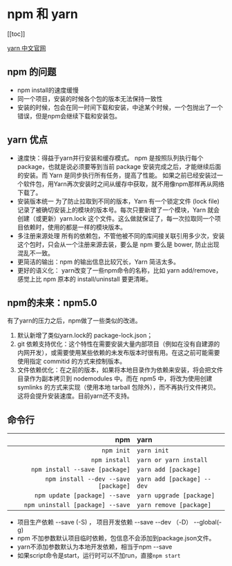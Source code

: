# npm 和 yarn

[[toc]]

[yarn 中文官网](https://yarn.bootcss.com/docs/usage/)
## npm 的问题
- npm install的速度缓慢
- 同一个项目，安装的时候各个包的版本无法保持一致性
- 安装的时候，包会在同一时间下载和安装，中途某个时候，一个包抛出了一个错误，但是npm会继续下载和安装包。

## yarn 优点
- 速度快：得益于yarn并行安装和缓存模式。
    npm 是按照队列执行每个 package，也就是说必须要等到当前 package 安装完成之后，才能继续后面的安装。而 Yarn 是同步执行所有任务，提高了性能。
    如果之前已经安装过一个软件包，用Yarn再次安装时之间从缓存中获取，就不用像npm那样再从网络下载了。
- 安装版本统一
    为了防止拉取到不同的版本，Yarn 有一个锁定文件 (lock file) 记录了被确切安装上的模块的版本号。每次只要新增了一个模块，Yarn 就会创建（或更新）yarn.lock 这个文件。这么做就保证了，每一次拉取同一个项目依赖时，使用的都是一样的模块版本。
- 多注册来源处理
    所有的依赖包，不管他被不同的库间接关联引用多少次，安装这个包时，只会从一个注册来源去装，要么是 npm 要么是 bower, 防止出现混乱不一致。
- 更简洁的输出：npm 的输出信息比较冗长，Yarn 简洁太多。
- 更好的语义化： yarn改变了一些npm命令的名称，比如 yarn add/remove，感觉上比 npm 原本的 install/uninstall 要更清晰。

## npm的未来：npm5.0
有了yarn的压力之后，npm做了一些类似的改进。
1. 默认新增了类似yarn.lock的 package-lock.json；
2. git 依赖支持优化：这个特性在需要安装大量内部项目（例如在没有自建源的内网开发），或需要使用某些依赖的未发布版本时很有用。在这之前可能需要使用指定 commitid 的方式来控制版本。
3. 文件依赖优化：在之前的版本，如果将本地目录作为依赖来安装，将会把文件目录作为副本拷贝到 nodemodules 中。而在 npm5 中，将改为使用创建 symlinks 的方式来实现（使用本地 tarball 包除外），而不再执行文件拷贝。这将会提升安装速度。目前yarn还不支持。

## 命令行

npm | yarn
--:|:--
`npm init`|`yarn init`
`npm install` | `yarn or yarn install`
`npm install --save [package]`|`yarn add [package]`
`npm install --dev --save [package]`|`yarn add [package] --dev`
`npm update [package] --save` |`yarn upgrade [package]`
`npm uninstall [package] --save` | `yarn remove [package]`

- 项目生产依赖 --save (-S) ， 项目开发依赖 --save --dev （-D） --global(-g)
- npm 不加参数默认项目临时依赖，包信息不会添加到package.json文件。
- yarn不添加参数默认为本地开发依赖，相当于npm --save
- 如果script命令是start，运行时可以不加run，直接`npm start`
